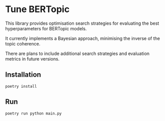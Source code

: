 # Tune BERTopic

This library provides optimisation search strategies for evaluating the best hyperparameters for BERTopic models.

It currently implements a Bayesian approach, minimising the inverse of the topic coherence.

There are plans to include additional search strategies and evaluation metrics in future versions.

## Installation

```
poetry install
```

## Run

```
poetry run python main.py
```